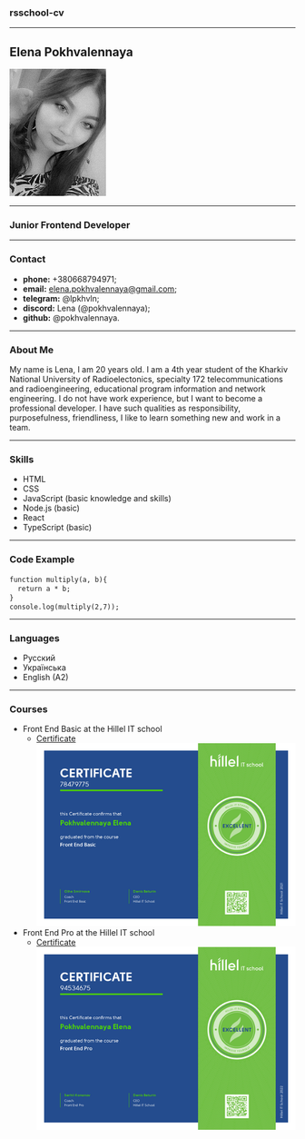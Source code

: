 ### rsschool-cv

---

## Elena Pokhvalennaya

![photo](./img/photo.jpg)

---

### Junior Frontend Developer

---

### Contact

- **phone:** +380668794971;
- **email:** elena.pokhvalennaya@gmail.com;
- **telegram:** @lpkhvln;
- **discord:** Lena (@pokhvalennaya);
- **github:** @pokhvalennaya.

---

### About Me

My name is Lena, I am 20 years old. I am a 4th year student of the Kharkiv National University of Radioelectonics, specialty 172 telecommunications and radioengineering, educational program information and network engineering. I do not have work experience, but I want to become a professional developer.
I have such qualities as responsibility, purposefulness, friendliness, I like to learn something new and work in a team.

---

### Skills

- HTML
- CSS
- JavaScript (basic knowledge and skills)
- Node.js (basic)
- React
- TypeScript (basic)

---

### Code Example

```
function multiply(a, b){
  return a * b;
}
console.log(multiply(2,7));
```

---

### Languages

- Русский
- Українська
- English (A2)

---

### Courses

- Front End Basic at the Hillel IT school
  - [Certificate](https://certificate.ithillel.ua/view/78479775)
    ![certificate](./img/frontend-basic.png)
- Front End Pro at the Hillel IT school
  - [Certificate](https://certificate.ithillel.ua/view/94534675)
    ![certificate](./img/frontend-pro.png)

